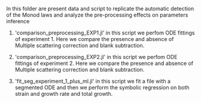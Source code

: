 
In this folder are present data and script to replicate the automatic detection of the Monod laws and analyze the pre-processing  effects on parameters inference

1. 'comparison_preprocessing_EXP1.jl' in this script we perfom  ODE fittings of experiment 1. Here we compare the presence and absence of Multiple scattering correction and blank subtraction.
   
2. 'comparison_preprocessing_EXP2.jl' in this script we perfom  ODE fittings of experiment 2. Here we compare the presence and absence of Multiple scattering correction and blank subtraction.

3. 'fit_seg_experiment_1_plus_ml.jl' in this script we fit a file with a segmented ODE and then we perform the symbolic regression on both strain and growth rate and total growth.


